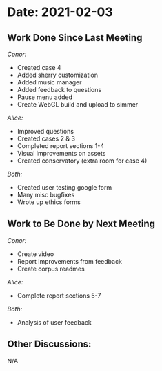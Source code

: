 # Date: 2021-02-03

## Work Done Since Last Meeting
*Conor:* 
  - Created case 4
  - Added sherry customization
  - Added music manager
  - Added feedback to questions
  - Pause menu added
  - Create WebGL build and upload to simmer

*Alice:*
  - Improved questions
  - Created cases 2 & 3
  - Completed report sections 1-4
  - Visual improvements on assets
  - Created conservatory (extra room for case 4)


*Both:*
  - Created user testing google form
  - Many misc bugfixes
  - Wrote up ethics forms


## Work to Be Done by Next Meeting
*Conor:*
  - Create video
  - Report improvements from feedback
  - Create corpus readmes 

*Alice:*
  - Complete report sections 5-7


*Both:*
  - Analysis of user feedback


## Other Discussions:
  N/A
